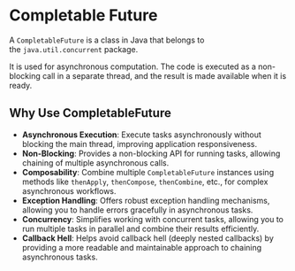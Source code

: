 # Completable Future
A `CompletableFuture` is a class in Java that belongs to the `java.util.concurrent` package.

It is used for asynchronous computation. The code is executed as a non-blocking call in a separate thread, and the result is made available when it is ready.

## Why Use CompletableFuture

- **Asynchronous Execution**: Execute tasks asynchronously without blocking the main thread, improving application responsiveness.
- **Non-Blocking**: Provides a non-blocking API for running tasks, allowing chaining of multiple asynchronous calls.
- **Composability**: Combine multiple `CompletableFuture` instances using methods like `thenApply`, `thenCompose`, `thenCombine`, etc., for complex asynchronous workflows.
- **Exception Handling**: Offers robust exception handling mechanisms, allowing you to handle errors gracefully in asynchronous tasks.
- **Concurrency**: Simplifies working with concurrent tasks, allowing you to run multiple tasks in parallel and combine their results efficiently.
- **Callback Hell**: Helps avoid callback hell (deeply nested callbacks) by providing a more readable and maintainable approach to chaining asynchronous tasks.